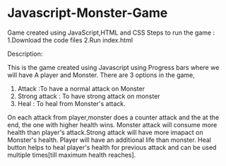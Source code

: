 # Javascript-Monster-Game
Game created using JavaScript,HTML and CSS
Steps to run the game :
  1.Download the code files
  2.Run index.html

Description:

  This is the game created using Javascript using Progress bars where we will have A player and Monster.
  There are 3 options in the game,
  1. Attack :To have a normal attack on Monster
  2. Strong attack : To have strong attack on monster
  3. Heal : To heal from Monster's attack.
  
  On each attack from player,monster does a counter attack and the at the end, the one with higher health wins.
  Monster attack will consume more health than player's attack.Strong attack will have more imapact on Monster's health.
  Player will have an additional life than monster.
  Heal button helps to heal player's health for previous attack and can be used multiple times[till maximum health reaches].
  
